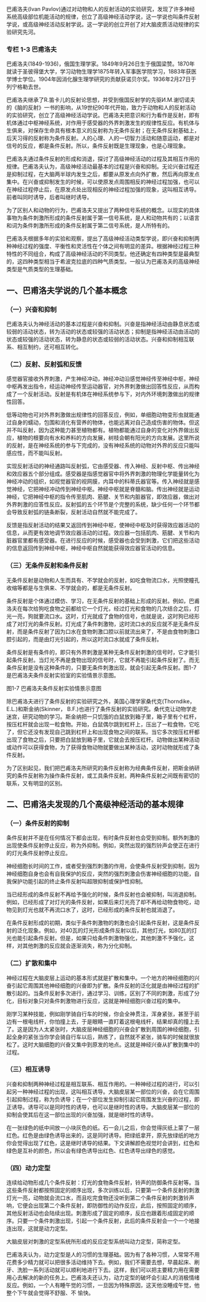 
巴甫洛夫(Ivan Pavlov)通过对动物和人的反射活动的实验研究，发现了许多神经系统高级部位机能活动的规律，创立了高级神经活动学说，这一学说也叫条件反射学说，或高级神经活动反射学说。这一学说的创立开创了对大脑皮质活动规律的实验研究先河。

<div class="specialColumn">

### 专栏 1-3 巴甫洛夫

巴甫洛夫(1849-1936)，俄国生理学家。1849年9月26日生于俄国梁赞。1870年就读于圣彼得堡大学，学习动物生理学1875年转入军事医学院学习，1883年获医学博士学位。1904年因消化腺生理学研究的贡献获诺贝尔奖。1936年2月27日于列宁格勒去世。

巴甫洛夫继承了R.笛卡儿的反射论思想，并受到俄国反射学的先驱И.M.谢切诺夫的《脑的反射》一书的影响，从19世纪90年代开始，致力于动物和人的反射活动的实验研究，创立了高级神经活动学说。巴甫洛夫把意识和行为看作是反射，即有机体通过中枢神经系统，对作用于感受器的外界刺激发生的规律性反应。有机体与生俱来，对保存生命具有根本意义的反射称为无条件反射；在无条件反射基础上，后天习得的反射称为条件反射。人的心理、人的一切智力活动和随意运动，都是对信号的反应，都是条件反射。所以，条件反射既是生理现象，也是心理现象。

巴甫洛夫通过条件反射的形成和消退，探讨了高级神经活动的过程及其相互作用的规律。巴甫洛夫认为，高级神经活动最基本的过程是兴奋和抑制。无论兴奋过程还是抑制过程，在大脑两半球内发生之后，都要从原发点向外扩散，然后再向原发点集中。在兴奋或抑制发生的时候，可以使原发点周围相反的神经过程加强，也可以在神经过程停止后，在原发点处出现相反的神经过程加强的现象，这叫相互诱导。前者叫同时诱导，后者叫继时诱导。

为了区别人和动物的行为，巴甫洛夫又提出了两种信号系统的概念。以现实的具体事物为条件刺激所形成的条件反射属于第一信号系统，是人和动物共有的；以语言和词为条件刺激所形成的条件反射属于第二信号系统，是人所特有的。

巴甫洛夫根据多年的实验和观察，提出了高级神经活动类型学说，即兴奋和抑制两种神经过程的强度、平衡性和灵活性在个体之间有明显的差异。根据神经过程三种特性的不同组合，构成了高级神经活动的不同类型。他还确定有四种类型是最典型的，这四种类型相当于希波克拉底的四种气质类型。一般认为巴甫洛夫的高级神经类型是气质类型的生理基础。

</div>

## 一、巴甫洛夫学说的几个基本概念

### （一）兴奋和抑制

巴甫洛夫认为神经活动的基本过程是兴奋和抑制。兴奋是指神经活动由静息状态或较弱的活动状态，转为活动的状态或较强的活动状态；抑制是指神经活动由活动的状态或较强的活动状态，转为静息的状态或较弱的活动状态。兴奋和抑制相互联系、相互制约，还可相互转化。

### （二）反射、反射弧和反馈

感觉器官接收外界刺激，产生神经冲动，神经冲动沿感觉神经传至神经中枢，神经中枢再发出指令，经运动神经传至运动器官，对外界刺激做出回答性反应，从而构成了一个反射活动。反射是有机体在神经系统参与下，对内外环境刺激做出的规律性回答。

低等动物也可对外界刺激做出规律性的回答反应，例如，单细胞动物变形虫就能通过自身的蠕动，包围和消化有营养的物体，也能远离对自己造成伤害的物体。但这并不叫反射，因为这种能力甚至植物都有。植物都能通过自身的变化对外界做出反应，植物的根要向有水和养料的方向发展，树枝会朝有阳光的方向发展。这里所说的反射，是在神经系统的参与下完成的，没有神经系统的动物对外界的反应只能叫感应性，而不能叫反射。

实现反射活动的神经通路叫反射弧，它由感受器、传入神经、反射中枢、传出神经和效应器五个部分组成。感受器是指感觉器官中将外界刺激的物理化学能量转化为神经冲动的组织，如视觉器官的视网膜，内耳中的科蒂氏器官等。传入神经就是感觉神经，它把神经冲动传到神经中枢。神经中枢就是脊髓和脑。传出神经就是运动神经，它把神经中枢的指令传至肌肉、筋腱、关节和内脏器官，即效应器，做出对外界刺激的应答性反应。反射弧的五个环节是个完整的系统，缺少任何一个环节都会导致反射弧的链条断裂，反射活动自然就不能完成了。

反馈是指反射活动的结果又返回传到神经中枢，使神经中枢及时获得效应器活动的信息，从而更有效地调节效应器活动的过程。效应器一包括肌肉、筋腱、关节和内脏器官里都有感受器。在进行反应的时候，感受器也会受到刺激，它们把这些活动的信息返回传到神经中枢，神经中枢自然就能获得效应器官活动的信息。

### （三）无条件反射和条件反射

无条件反射是动物和人生而具有、不学就会的反射，如吃食物流口水，光照使瞳孔收缩等都是与生俱来、不学就会的，都是无条件反射。

条件反射是个体通过模仿、学习，在无条件反射的基础上形成的反射。例如，巴甫洛夫在每次给狗吃食物之前都给它一个灯光，经过灯光和食物的几次结合之后，灯光一亮，狗就要流口水。这时，灯光就成了食物的信号，也就是说，这时狗已经形成了对灯光的条件反射。灯光成了条件刺激物，这时流口水的反应就不是无条件反射，而是条件反射了因为口水在食物刺激口腔以前就流出来了，不是由食物刺激口腔引起的，而是由灯光引起的，所以这时流口水就成了条件反射。

条件反射是有条件的，即只有外界刺激是某种无条件反射刺激的信号时，它才能引起条件反射。当灯光不再是食物出现的信号时，它就不再能引起条件反射了。而无条件反射是没有这种条件的，只要无条件刺激出现，就会引起无条件反射。图1-7是巴甫洛夫条件反射实验室的实验情景示意图。

图1-7 巴甫洛夫条件反射实验情景示意图

除巴甫洛夫进行了条件反射的实验研究之外，美国心理学家桑代克(Thorndike，E.L.)和斯金纳(Skinner， B.F.)也进行了条件反射的实验研究。桑代克让动物学走迷宫，研究动物的学习。斯金纳把一只饥饿的白鼠放到箱子里，箱子里有个杠杆，按压杠杆就会出现一粒食物。开始，白鼠偶尔跳到杠杆上，压出了一粒食物，它吃了，但它还没有发现自己跳到杠杆上和出现食物之间的联系。当它多次按压杠杆都出现了食物之后，只要把白鼠放到箱子里，它就会去按压杠杆。动物做出某种活动或动作可以获得食物，为了获得食物动物就要做出某种活动，这时动物就形成了条件反射。

为了区别起见，我们把巴甫洛夫所研究的条件反射称为经典条件反射，把斯金纳研究的条件反射称为操作条件反射，或工具条件反射。两种条件反射之间既有密切的联系，又有明显的区别。

## 二、巴甫洛夫发现的几个高级神经活动的基本规律

### （一）条件反射的抑制

条件反射并不是在任何情况下都会出现，有时条件反射也会受到抑制。额外刺激的出现使条件反射停止反应，称为外抑制。例如，突然出现的强烈铃声会使正在进行的灯光条件反射停止反应。

神经细胞长时间的工作，或者受到强烈刺激的作用，会使条件反射受到抑制，因为神经细胞自身也会有自我保护的反应，突然的强烈刺激会伤害神经细胞的功能，自我保护功能引起的终止条件反射叫超限抑制或保护性抑制。

当已经形成的条件反射不再给予强化的时候，条件反射也会被抑制，叫消退抑制。例如，已经形成了对灯光的条件反射，如果后来灯光亮了却不再给动物食物吃，动物见到灯光也就不再流口水了，这时，已经形成的条件反射也就消退了。

在条件反射形成的初期，类似于条件刺激物的刺激也会引起条件反射，这是条件反射的泛化现象。例如，对40瓦的灯光形成条件反射以后，其他灯光，如80瓦的灯光也能引起条件反射。但是，如果只给条件刺激物强化，其他刺激不予强化，这样，对其他刺激的反应就会逐渐消失，称为分化抑制。

### （二）扩散和集中

神经过程在大脑皮层上运动的基本形式就是扩散和集中。一个地方的神经细胞的兴奋引起它周围其他神经细胞的兴奋即为扩散。条件反射的泛化就是由神经过程的扩散引起的。当条件反射多次进行，通过学习、训练，区别了不同的刺激，形成了分化，目标对象只对条件刺激物进行反应，这就是神经细胞兴奋过程的集中。

刚学习某种技能，例如刚学骑自行车的时候，你会全神贯注，浑身紧张，甚至于前边有一根电线杆，你怕撞上去，于是眼睛一直盯着这根电线杆，结果却真的撞上去了。这是因为人太紧张时，大脑皮层神经细胞的兴奋会扩散到周围的神经细胞，引起全身的紧张当你学会骑自行车以后，熟练了，自然就不紧张，骑车的时候就很放松了。这时大脑细胞的兴奋又集中到原发的地点。这就是神经兴奋从扩散到集中的过程。

### （三）相互诱导

兴奋和抑制两种神经过程是相互联系、相互作用的。一种神经过程的进行，可以引起另一种神经过程的出现，这叫相互诱导。大脑皮层某一部位的兴奋，会在它周围引起抑制过程，称为负诱导；在一个部位发生抑制引起它周围发生兴奋的过程，即正诱导。诱导可以是同时性的诱导，也可以是继时性的诱导。大脑皮层某一部位的抑制会使其后在这一部位出现的兴奋加强，就是继时性的诱导。

在一张绿色的纸中间放一小块灰色的纸。石一会儿之后，你会觉得灰纸上蒙了一层红色。红色是由绿色诱导出来的，这是同时诱导。把绿纸拿开，原先放绿纸的地方你会觉得出现了红色，这是继时诱导的结果。下文讲解颜色视觉时会讲到，红色和绿色是互补的颜色，所以会有绿色诱导出红色、红色诱导出绿色的感觉。

### （四）动力定型

连续给动物形成几个条件反射：灯光的食物条件反射，铃声的防御条件反射等。当这些条件反射都按照固定的顺序出现，多次训练以后，只要第一个条件反射的刺激灯光一亮，动物就会流口水，而且吃完食物还没听到第二个条件反射的刺激铃声响，它便会出现第二个条件反射，即防御性的动作反应，此后，按照固定的顺序，其他反射活动也会陆续出现。刺激形成了固定的顺序，反应也跟着形成固定的顺序。只要一个条件刺激出现，引起一个条件反射，此后的条件反射会一个一个地接连出现，这就是动力定型。

大脑皮层对刺激的定型系统所形成的反应定型系统叫动力定型，简称定型。

巴甫洛夫认为，动力定型是人的习惯的生理基础。因为有了各种习惯，人常常不用花费多少精力就可以把很多活动维持下去。例如，我们不需要去想，早晨起床、刷牙、洗脸一系列活动就可以顺利地进行下去。这样，我们可以把主要精力用在需要用心去解决的新的任务上。巴甫洛夫还认为，动力定型的破坏会引起人的消极情绪反应。例如，一个人有睡午觉的习惯，一旦因为特殊原因，这天他没睡成午觉，他整个下午就会觉得不舒服、不
愉快。
